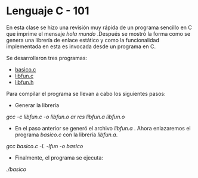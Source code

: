 # Lenguaje C - 101

En esta clase se hizo una revisión muy rápida de un programa sencillo en 
C que imprime el mensaje *hola mundo* .Después se mostró la forma como 
se genera una librería de enlace estático y como la funcionalidad 
implementada en esta es invocada desde un programa en C.

Se desarrollaron tres programas:

* [basico.c](2019_05_24/basico.c)
* [libfun.c](2019_05_24/libfun.c)
* [libfun.h](2019_05_24/libfun.h)

Para compilar el programa se llevan a cabo los siguientes pasos:

* Generar la librería

*gcc -c libfun.c -o libfun.o*
*ar rcs libfun.a libfun.o*

+ En el paso anterior se generó el archivo *libfun.a* . Ahora 
enlazaremos el programa *basico.c* con la librería *libfun.a*.

*gcc basico.c -L -lfun -o basico*

+ Finalmente, el programa se ejecuta: 

*./basico*
